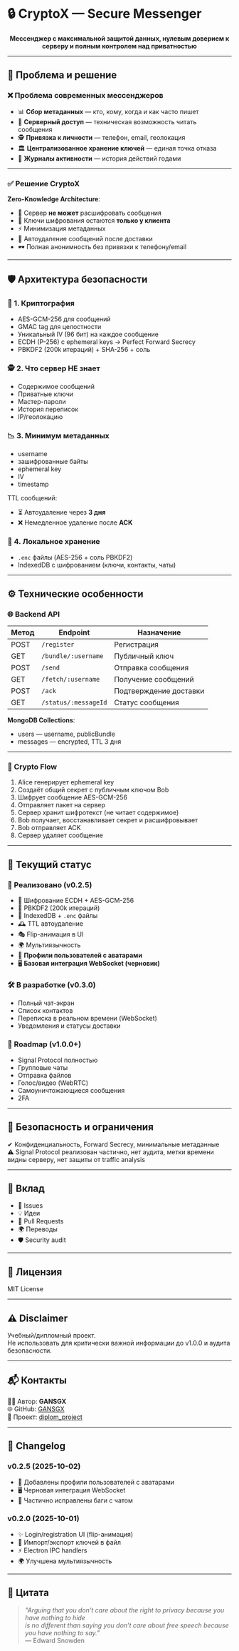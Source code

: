 # 🔒 CryptoX — Secure Messenger

<p align="center">
  <b>Мессенджер с максимальной защитой данных, нулевым доверием к серверу и полным контролем над приватностью</b>
</p>

---

## 🚨 Проблема и решение

### ❌ Проблема современных мессенджеров
- 📊 **Сбор метаданных** — кто, кому, когда и как часто пишет  
- 🔑 **Серверный доступ** — техническая возможность читать сообщения  
- 🕵️ **Привязка к личности** — телефон, email, геолокация  
- 🏛 **Централизованное хранение ключей** — единая точка отказа  
- 📜 **Журналы активности** — история действий годами  

---

### ✅ Решение CryptoX
**Zero-Knowledge Architecture**:
- 🚫 Сервер **не может** расшифровать сообщения  
- 🔐 Ключи шифрования остаются **только у клиента**  
- ⚡ Минимизация метаданных  
- 🧨 Автоудаление сообщений после доставки  
- 🕶 Полная анонимность без привязки к телефону/email  

---

## 🛡 Архитектура безопасности

### 🔑 1. Криптография
- AES-GCM-256 для сообщений  
- GMAC tag для целостности  
- Уникальный IV (96 бит) на каждое сообщение  
- ECDH (P-256) с ephemeral keys → Perfect Forward Secrecy  
- PBKDF2 (200k итераций) + SHA-256 + соль  

### 🕵️ 2. Что сервер НЕ знает
- Содержимое сообщений  
- Приватные ключи  
- Мастер-пароли  
- История переписок  
- IP/геолокацию  

### 📉 3. Минимум метаданных
- username  
- зашифрованные байты  
- ephemeral key  
- IV  
- timestamp  

TTL сообщений:
- ⏳ Автоудаление через **3 дня**  
- ❌ Немедленное удаление после **ACK**  

### 💾 4. Локальное хранение
- `.enc` файлы (AES-256 + соль PBKDF2)  
- IndexedDB с шифрованием (ключи, контакты, чаты)  

---

## ⚙️ Технические особенности

### 🌐 Backend API
| Метод | Endpoint | Назначение |
|-------|----------|------------|
| POST  | `/register` | Регистрация |
| GET   | `/bundle/:username` | Публичный ключ |
| POST  | `/send` | Отправка сообщения |
| GET   | `/fetch/:username` | Получение сообщений |
| POST  | `/ack` | Подтверждение доставки |
| GET   | `/status/:messageId` | Статус сообщения |

**MongoDB Collections**:
- users — username, publicBundle  
- messages — encrypted, TTL 3 дня  

---

### 🔐 Crypto Flow
1. Alice генерирует ephemeral key  
2. Создаёт общий секрет с публичным ключом Bob  
3. Шифрует сообщение AES-GCM-256  
4. Отправляет пакет на сервер  
5. Сервер хранит шифротекст (не читает содержимое)  
6. Bob получает, восстанавливает секрет и расшифровывает  
7. Bob отправляет ACK  
8. Сервер удаляет сообщение  

---

## 📌 Текущий статус

### 🚀 Реализовано (v0.2.5)
- 🔐 Шифрование ECDH + AES-GCM-256  
- 🧩 PBKDF2 (200k итераций)  
- 💾 IndexedDB + `.enc` файлы  
- 🕰 TTL автоудаление  
- 🎭 Flip-анимация в UI  
- 🌍 Мультиязычность  
- 👤 **Профили пользователей с аватарами**  
- 🖥 **Базовая интеграция WebSocket (черновик)**  

### 🛠 В разработке (v0.3.0)
- Полный чат-экран  
- Список контактов  
- Переписка в реальном времени (WebSocket)  
- Уведомления и статусы доставки  

### 🎯 Roadmap (v1.0.0+)
- Signal Protocol полностью  
- Групповые чаты  
- Отправка файлов  
- Голос/видео (WebRTC)  
- Самоуничтожающиеся сообщения  
- 2FA  

---

## 🧾 Безопасность и ограничения
✔ Конфиденциальность, Forward Secrecy, минимальные метаданные  
⚠ Signal Protocol реализован частично, нет аудита, метки времени видны серверу, нет защиты от traffic analysis  

---

## 🤝 Вклад
- 🐛 Issues  
- 💡 Идеи  
- 🔀 Pull Requests  
- 🌍 Переводы  
- 🛡 Security audit  

---

## 📜 Лицензия
MIT License  

---

## ⚠️ Disclaimer
Учебный/дипломный проект.  
Не использовать для критически важной информации до v1.0.0 и аудита безопасности.  

---

## 📬 Контакты
👨‍💻 Автор: **GANSGX**  
🌐 GitHub: [GANSGX](https://github.com/GANSGX)  
📂 Проект: [diplom_project](https://github.com/GANSGX/diplom_project)  

---

## 📝 Changelog

### v0.2.5 (2025-10-02)
- 👤 Добавлены профили пользователей с аватарами  
- 🖥 Черновая интеграция WebSocket  
- 🐞 Частично исправлены баги с чатом  

### v0.2.0 (2025-10-01)
- ✨ Login/registration UI (flip-анимация)  
- 📂 Импорт/экспорт ключей в файл  
- ⚡ Electron IPC handlers  
- 🌍 Улучшена мультиязычность  

---

## 💬 Цитата
> *"Arguing that you don’t care about the right to privacy because you have nothing to hide  
> is no different than saying you don’t care about free speech because you have nothing to say."*  
> — Edward Snowden
